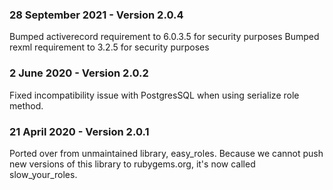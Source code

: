 ### 28 September 2021 - Version 2.0.4
Bumped activerecord requirement to 6.0.3.5 for security purposes
Bumped rexml requirement to 3.2.5 for security purposes

### 2 June 2020 - Version 2.0.2
Fixed incompatibility issue with PostgresSQL when using serialize role method.

### 21 April 2020 - Version 2.0.1
Ported over from unmaintained library, easy_roles. Because we cannot push new
versions of this library to rubygems.org, it's now called slow_your_roles.